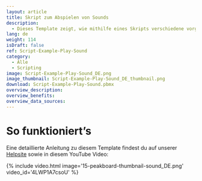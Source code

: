 ```yaml
---
layout: article
title: Skript zum Abspielen von Sounds
description: 
  - Dieses Template zeigt, wie mithilfe eines Skripts verschiedene vorgegebene sowie eigene Sounds abgespielt werden können.
lang: de
weight: 114
isDraft: false
ref: Script-Example-Play-Sound
category:
  - Alle
  - Scripting
image: Script-Example-Play-Sound_DE.png
image_thumbnail: Script-Example-Play-Sound_DE_thumbnail.png
download: Script-Example-Play-Sound.pbmx
overview_description:
overview_benefits:
overview_data_sources:
---
```



# So funktioniert’s
Eine detaillierte Anleitung zu diesem Template findest du auf unserer [Helpsite](https://help.peakboard.com/scripting/Script%20Templates/de-play-sound.html) sowie in diesem YouTube Video:

{% include video.html image='15-peakboard-thumbnail-sound_DE.png' video_id='4LWP1A7csoU' %}
